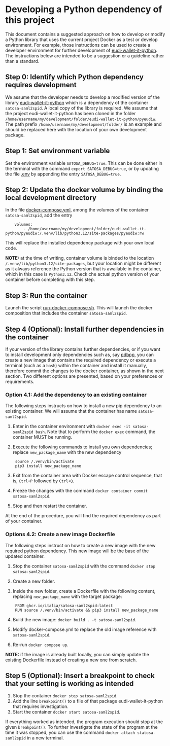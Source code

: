 # Developing a Python dependency of this project

This document contains a suggested approach on how to develop or modify a Python library that uses the current project Docker as a test or develop environment.
For example, those instructions can be used to create a developer environment for further development of [eudi-wallet-it-python](https://github.com/italia/eudi-wallet-it-python).
The instructions below are intended to be a suggestion or a guideline rather than a standard.

## Step 0: Identify which Python dependency requires development

We assume that the developer needs to develop a modified version of the library [eudi-wallet-it-python](https://github.com/italia/eudi-wallet-it-python) which is a dependency of the container `satosa-saml2spid`.
A local copy of the library is required.
We assume that the project eudi-wallet-it-python has been cloned in the folder `/home/username/my/development/folder/eudi-wallet-it-python/pyeudiw`. The path prefix `/home/username/my/development/folder/` is an example and should be replaced here with the location of your own development package.

## Step 1: Set environment variable

Set the environment variable `SATOSA_DEBUG=true`. This can be done either in the terminal with the command `export SATOSA_DEBUG=true`, or by updating the file [.env](Docker-compose/.env) by appending the entry `SATOSA_DEBUG=true`.

## Step 2: Update the docker volume by binding the local development directory

In the file [docker-compose.yml](Docker-example/docker-compose.yml), among the volumes of the container `satosa-saml2spid`, add the entry
    
        volumes:
            - /home/username/my/development/folder/eudi-wallet-it-python/pyeudiw:/.venv/lib/python3.12/site-packages/pyeudiw:rw

This will replace the installed dependency package with your own local code.

**NOTE:** at the time of writing, container volume is binded to the location `/.venv/lib/python3.12/site-packages`, but your location might be different as it always reference the Python version that is awailable in the container, which in this case is `Python3.12`. Check che actual python version of your container before completing with this step.

## Step 3: Run the container

Launch the script [run-docker-compose.sh](Docker-compose/run-docker-compose.sh). This will launch the docker composition that includes the container `satosa-saml2spid`.

## Step 4 (Optional): Install further dependencies in the container

If your version of the library contains further dependencies, or if you want to install development only dependencies such as, say [pdbpp](https://github.com/pdbpp/pdbpp), you can create a new image that contains the required dependency or execute a terminal (such as a `bash`) within the container and install it manually, therefore commit the changes to the docker container, as shown in the next section.
Two different options are presented, based on your preferences or requirements.

### Option 4.1: Add the dependency to an existing container

The following steps instructs on how to install a new pip dependency to an existing container. We will assume that the container has name `satosa-saml2spid`.

1. Enter in the container environment with `docker exec -it satosa-saml2spid bash`. Note that to perform the `docker exec` command, the container MUST be running.
2. Execute the following commands to install you own dependencies; replace `new_package_name` with the new dependency

        source /.venv/bin/activate
        pip3 install new_package_name

3. Exit from the container area with Docker escape control sequence, that is, `Ctrl+P` followed by `Ctrl+Q`.
4. Freeze the changes with the command `docker container commit satosa-saml2spid`.
5. Stop and then restart the container.

At the end of the procedure, you will find the required dependency as part of your container.

### Options 4.2: Create a new image Dockerfile

The following steps instruct on how to create a new image with the new required python dependency. This new image will be the base of the updated container.

1. Stop the container `satosa-saml2spid` with the command `docker stop satosa-saml2spid`.
2. Create a new folder.
3. Inside the new folder, create a Dockerfile with the following content, replacing `new_package_name` with the target package:

        FROM ghcr.io/italia/satosa-saml2spid:latest
        RUN source /.venv/bin/activate && pip3 install new_package_name

4. Build the new image: `docker build . -t satosa-saml2spid`.
5. Modify docker-compose.yml to replace the old image reference with `satosa-saml2spid`.
6. Re-run `docker compose up`.

**NOTE:** if the image is already built locally, you can simply update the existing Dockerfile instead of creating a new one from scratch.

## Step 5 (Optional): Insert a breakpoint to check that your setting is working as intended

1. Stop the container `docker stop satosa-saml2spid`.
2. Add the line `breakpoint()` to a file of that package eudi-wallet-it-python that requires investigation.
3. Start the container `docker start satosa-saml2spid`.

If everything worked as intended, the program execution should stop at the given `breakpoint()`. To further investigate the state of the program at the time it was stopped, you can use the command `docker attach statosa-saml2spid` in a new terminal.
